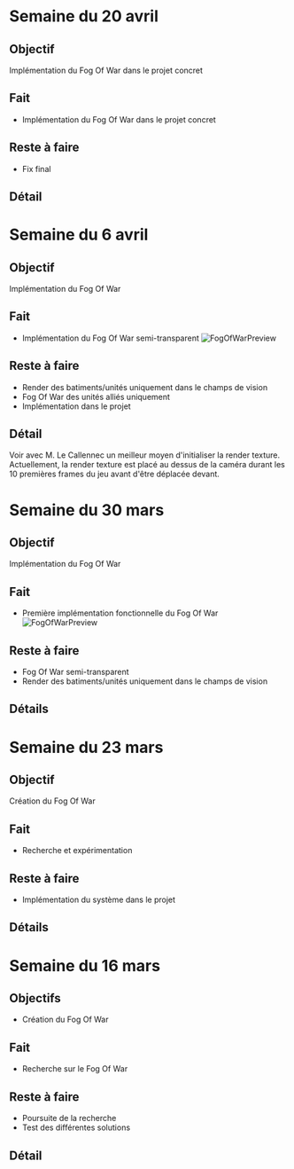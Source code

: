 # Semaine du 20 avril
## Objectif
Implémentation du Fog Of War dans le projet concret

## Fait
* Implémentation du Fog Of War dans le projet concret

## Reste à faire
* Fix final

## Détail

# Semaine du 6 avril
## Objectif
Implémentation du Fog Of War

## Fait
* Implémentation du Fog Of War semi-transparent
![FogOfWarPreview](https://cdn.discordapp.com/attachments/688880506586005510/696709670165020753/Capture.PNG)

## Reste à faire
* Render des batiments/unités uniquement dans le champs de vision
* Fog Of War des unités alliés uniquement
* Implémentation dans le projet

## Détail
Voir avec M. Le Callennec un meilleur moyen d'initialiser la render texture. Actuellement, la render texture est placé au dessus de la caméra durant les 10 premières frames du jeu avant d'être déplacée devant.

# Semaine du 30 mars
## Objectif
Implémentation du Fog Of War

## Fait
* Première implémentation fonctionnelle du Fog Of War
![FogOfWarPreview](https://i.ibb.co/YjDcWQg/fogofwar.png)

## Reste à faire
* Fog Of War semi-transparent
* Render des batiments/unités uniquement dans le champs de vision

## Détails

# Semaine du 23 mars
## Objectif
Création du Fog Of War
## Fait
* Recherche et expérimentation

## Reste à faire
* Implémentation du système dans le projet

## Détails

# Semaine du 16 mars

## Objectifs
* Création du Fog Of War

## Fait
* Recherche sur le Fog Of War


## Reste à faire
* Poursuite de la recherche
* Test des différentes solutions

## Détail
